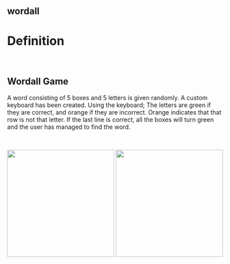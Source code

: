 ## wordall

# Definition
<br> 

## Wordall Game

 A word consisting of 5 boxes and 5 letters is given randomly. A custom keyboard has been created. Using the keyboard; The letters are green if they are correct, and orange if they are incorrect. Orange indicates that that row is not that letter. If the last line is correct, all the boxes will turn green and the user has managed to find the word.

<br> 

<p align="center">
  <img src="https://user-images.githubusercontent.com/88663603/163732087-d4ae41a4-b23d-41f5-9402-7a053a19cd24.png" width="250"> 
  <img src="https://user-images.githubusercontent.com/88663603/163938443-f457ed31-4c08-4bd2-a673-1eb8898d99da.gif" width="250"> 
</p>

<a id="contribution"></a>

<br>

